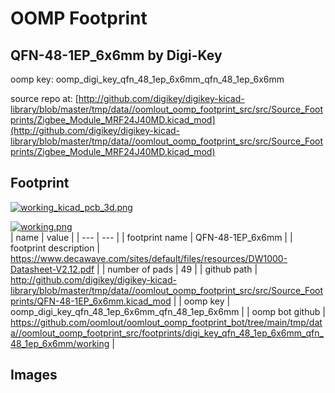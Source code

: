 # OOMP Footprint  
## QFN-48-1EP_6x6mm  by Digi-Key  
  
oomp key: oomp_digi_key_qfn_48_1ep_6x6mm_qfn_48_1ep_6x6mm  
  
source repo at: [http://github.com/digikey/digikey-kicad-library/blob/master/tmp/data//oomlout_oomp_footprint_src/src/Source_Footprints/Zigbee_Module_MRF24J40MD.kicad_mod](http://github.com/digikey/digikey-kicad-library/blob/master/tmp/data//oomlout_oomp_footprint_src/src/Source_Footprints/Zigbee_Module_MRF24J40MD.kicad_mod)  
## Footprint  
  
[![working_kicad_pcb_3d.png](working_kicad_pcb_3d_600.png)](working_kicad_pcb_3d.png)  
  
[![working.png](working_600.png)](working.png)  
| name | value | 
| --- | --- | 
| footprint name | QFN-48-1EP_6x6mm | 
| footprint description | https://www.decawave.com/sites/default/files/resources/DW1000-Datasheet-V2.12.pdf | 
| number of pads | 49 | 
| github path | http://github.com/digikey/digikey-kicad-library/blob/master/tmp/data//oomlout_oomp_footprint_src/src/Source_Footprints/QFN-48-1EP_6x6mm.kicad_mod | 
| oomp key | oomp_digi_key_qfn_48_1ep_6x6mm_qfn_48_1ep_6x6mm | 
| oomp bot github | https://github.com/oomlout/oomlout_oomp_footprint_bot/tree/main/tmp/data//oomlout_oomp_footprint_src/footprints/digi_key_qfn_48_1ep_6x6mm_qfn_48_1ep_6x6mm/working | 
## Images  
